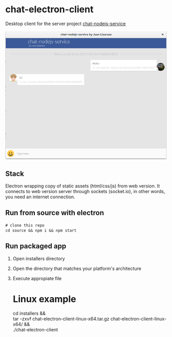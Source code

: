 # chat-electron-client

Desktop client for the server project [chat-nodejs-service](https://github.com/juanlizarazo/chat-nodejs-service)

![Preview](https://github.com/juanlizarazo/chat-electron-client/raw/master/screenshot.png)

## Stack

Electron wrapping copy of static assets (html/css/js) from web version.
It connects to web version server through sockets (socket.io), in other words, you need an internet connection.

## Run from source with electron

    # clone this repo
    cd source && npm i && npm start

## Run packaged app

1. Open installers directory
2. Open the directory that matches your platform's architecture
3. Execute appropiate file

    # Linux example
    cd installers && \
    tar -zxvf  chat-electron-client-linux-x64.tar.gz chat-electron-client-linux-x64/ && \
    ./chat-electron-client
